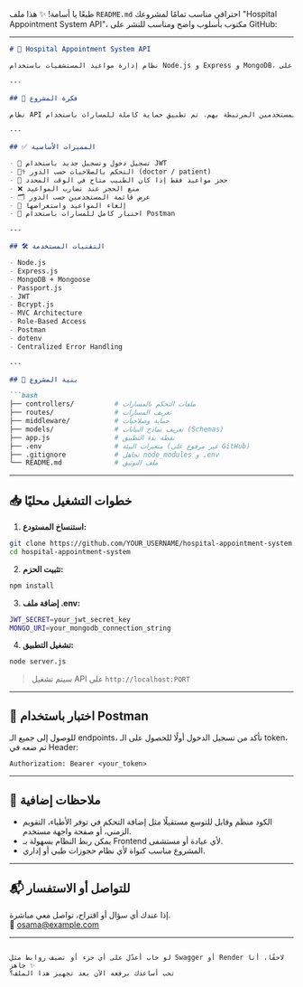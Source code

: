 طبعًا يا أسامة! ✨ هذا ملف `README.md` احترافي مناسب تمامًا لمشروعك "Hospital Appointment System API"، مكتوب بأسلوب واضح ومناسب للنشر على GitHub:

---

```markdown
# 🏥 Hospital Appointment System API

نظام إدارة مواعيد المستشفيات باستخدام Node.js و Express و MongoDB، يوفر آلية آمنة لحجز وإلغاء المواعيد بين المرضى والأطباء، مع حماية مبنية على JWT وتقسيم الأدوار (دكتور / مريض).

---

## 📌 فكرة المشروع

نظام API بسيط وفعال يتيح للمستخدمين تسجيل الدخول، حجز المواعيد الطبية، إلغاؤها، والاطلاع على بيانات المستخدمين المرتبطة بهم. تم تطبيق حماية كاملة للمسارات باستخدام Passport.js وجدار صلاحيات للتحكم بالدور.

---

## ✅ المميزات الأساسية

- 🔐 تسجيل دخول وتسجيل جديد باستخدام JWT
- 🧑‍⚕️ التحكم بالصلاحيات حسب الدور (doctor / patient)
- 📅 حجز مواعيد فقط إذا كان الطبيب متاح في الوقت المحدد
- ❌ منع الحجز عند تضارب المواعيد
- 🗂️ عرض قائمة المستخدمين حسب الدور
- 🔧 إلغاء المواعيد واستعراضها
- 🧪 اختبار كامل للمسارات باستخدام Postman

---

## 🛠️ التقنيات المستخدمة

- Node.js  
- Express.js  
- MongoDB + Mongoose  
- Passport.js  
- JWT  
- Bcrypt.js  
- MVC Architecture  
- Role-Based Access  
- Postman  
- dotenv  
- Centralized Error Handling

---

## 📁 بنية المشروع

```bash
├── controllers/          # ملفات التحكم بالمسارات
├── routes/               # تعريف المسارات
├── middleware/           # حماية وصلاحيات
├── models/               # تعريف نماذج البيانات (Schemas)
├── app.js                # نقطة بدء التطبيق
├── .env                  # متغيرات البيئة (غير مرفوع على GitHub)
├── .gitignore            # تجاهل node_modules و .env
└── README.md             # ملف التوثيق
```

---

## 📥 خطوات التشغيل محليًا

1. **استنساخ المستودع:**

```bash
git clone https://github.com/YOUR_USERNAME/hospital-appointment-system.git
cd hospital-appointment-system
```

2. **تثبيت الحزم:**

```bash
npm install
```

3. **إضافة ملف .env:**

```bash
JWT_SECRET=your_jwt_secret_key
MONGO_URI=your_mongodb_connection_string
```

4. **تشغيل التطبيق:**

```bash
node server.js
```

> سيتم تشغيل API على `http://localhost:PORT`

---

## 🧪 اختبار باستخدام Postman

للوصول إلى جميع الـ endpoints، تأكد من تسجيل الدخول أولًا للحصول على الـ token، ثم ضعه في Header:

```
Authorization: Bearer <your_token>
```

---

## 📣 ملاحظات إضافية

- الكود منظم وقابل للتوسع مستقبلًا مثل إضافة التحكم في توفر الأطباء، التقويم الزمني، أو صفحة واجهة مستخدم.
- يمكن ربط النظام بسهولة بـ Frontend لأي عيادة أو مستشفى.
- المشروع مناسب كنواة لأي نظام حجوزات طبي أو إداري.

---

## 📬 للتواصل أو الاستفسار

إذا عندك أي سؤال أو اقتراح، تواصل معي مباشرة.  
📧 osama@example.com

---

```

لو حاب أعدّل على أي جزء أو تضيف روابط مثل Swagger أو Render لاحقًا، أنا جاهز ✨  
تحب أساعدك برفعه الآن بعد تجهيز هذا الملف؟
